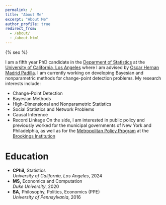 ```yaml
---
permalink: /
title: "About Me"
excerpt: "About Me"
author_profile: true
redirect_from: 
  - /about/
  - /about.html
---
```


{% seo %}

I am a fifth year PhD candidate in the [Deparment of Statistics](http://statistics.ucla.edu/) at the [University of California, Los Angeles](https://www.ucla.edu/) where I am advised by [Oscar Hernan Madrid Padilla](https://hernanmp.github.io/). I am currently working on developing Bayesian and nonparametric methods for change-point detection problems. My research interests include:  
* Change-Point Detection 
* Bayesian Methods 
* High-Dimensional and Nonparametric Statistics 
* Social Statistics and Network Problems 
* Causal Inference 
* Record Linkage 
On the side, I am interested in public policy and previously worked for the municipal governments of New York and Philadelphia, as well as for the [Metropolitan Policy Program](https://www.brookings.edu/program/metropolitan-policy-program/) at the [Brookings Institution](https://www.brookings.edu/)

Education
======
* **CPhil,** Statistics  
  *University of California, Los Angeles*, 2024  
* **MS,** Economics and Computation  
  *Duke University*, 2020  
* **BA,** Philosophy, Politics, Economics (PPE)  
  *University of Pennsylvania*, 2016  
